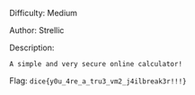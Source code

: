 Difficulty: Medium

Author: Strellic

Description:
```
A simple and very secure online calculator!
```

Flag: `dice{y0u_4re_a_tru3_vm2_j4ilbreak3r!!!}`
